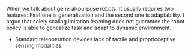 
When we talk about general-purpose robots. It usually requires two features:
First one is generalization and the second one is adaptability. I argue that solely scaling imitation learning does not guarantee the robot policy is able to genealize task and adapt to dynamic environment.

- Standard teleoperation devices lack of tactile and proprioceptive sensing modalities. 